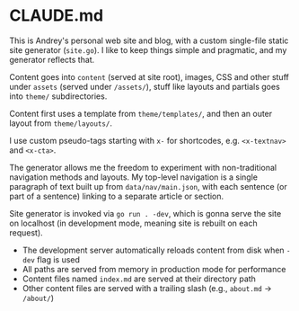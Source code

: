 # CLAUDE.md

This is Andrey's personal web site and blog, with a custom single-file static site generator (`site.go`). I like to keep things simple and pragmatic, and my generator reflects that.

Content goes into `content` (served at site root), images, CSS and other stuff under `assets` (served under `/assets/`), stuff like layouts and partials goes into `theme/` subdirectories.

Content first uses a template from `theme/templates/`, and then an outer layout from `theme/layouts/`.

I use custom pseudo-tags starting with `x-` for shortcodes, e.g. `<x-textnav>` and `<x-cta>`.

The generator allows me the freedom to experiment with non-traditional navigation methods and layouts. My top-level navigation is a single paragraph of text built up from `data/nav/main.json`, with each sentence (or part of a sentence) linking to a separate article or section.

Site generator is invoked via `go run . -dev`, which is gonna serve the site on localhost (in development mode, meaning site is rebuilt on each request).

- The development server automatically reloads content from disk when `-dev` flag is used
- All paths are served from memory in production mode for performance
- Content files named `index.md` are served at their directory path
- Other content files are served with a trailing slash (e.g., `about.md` → `/about/`)
